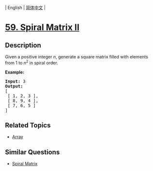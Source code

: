 
| English | [简体中文](README.md) |

# [59. Spiral Matrix II](https://leetcode-cn.com/problems/spiral-matrix-ii/)

## Description

<p>Given a positive integer <em>n</em>, generate a square matrix filled with elements from 1 to <em>n</em><sup>2</sup> in spiral order.</p>

<p><strong>Example:</strong></p>

<pre>
<strong>Input:</strong> 3
<strong>Output:</strong>
[
 [ 1, 2, 3 ],
 [ 8, 9, 4 ],
 [ 7, 6, 5 ]
]
</pre>


## Related Topics

- [Array](https://leetcode-cn.com/tag/array)

## Similar Questions

- [Spiral Matrix](../spiral-matrix/README_EN.md)
